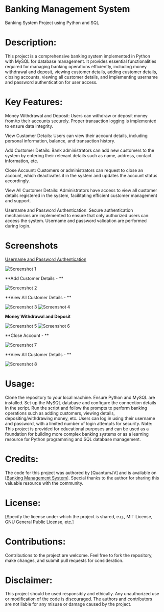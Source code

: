 # Banking Management System

Banking System Project using Python and SQL

# Description:
This project is a comprehensive banking system implemented in Python with MySQL for database management. It provides essential functionalities required for managing banking operations efficiently, including money withdrawal and deposit, viewing customer details, adding customer details, closing accounts, viewing all customer details, and implementing username and password authentication for user access.

# Key Features:

Money Withdrawal and Deposit: Users can withdraw or deposit money from/to their accounts securely. Proper transaction logging is implemented to ensure data integrity.

View Customer Details: Users can view their account details, including personal information, balance, and transaction history.

Add Customer Details: Bank administrators can add new customers to the system by entering their relevant details such as name, address, contact information, etc.

Close Account: Customers or administrators can request to close an account, which deactivates it in the system and updates the account status accordingly.

View All Customer Details: Administrators have access to view all customer details registered in the system, facilitating efficient customer management and support.

Username and Password Authentication: Secure authentication mechanisms are implemented to ensure that only authorized users can access the system. Username and password validation are performed during login.

# Screenshots

<u>Username and Password Authentication</u>

![Screenshot 1](screenshots/1.png)

**Add Customer Details - **

![Screenshot 2](screenshots/2.png)

**View All Customer Details - **

![Screenshot 3](screenshots/3.png)
![Screenshot 4](screenshots/4.png)

**Money Withdrawal and Deposit**

![Screenshot 5](screenshots/5.png)
![Screenshot 6](screenshots/6.png)

**Close Account - **

![Screenshot 7](screenshots/7.png)

**View All Customer Details - **

![Screenshot 8](screenshots/8.png)

# Usage:

Clone the repository to your local machine.
Ensure Python and MySQL are installed.
Set up the MySQL database and configure the connection details in the script.
Run the script and follow the prompts to perform banking operations such as adding customers, viewing details, depositing/withdrawing money, etc.
Users can log in using their username and password, with a limited number of login attempts for security.
Note:
This project is provided for educational purposes and can be used as a foundation for building more complex banking systems or as a learning resource for Python programming and SQL database management.

# Credits:
The code for this project was authored by [QuantumJV] and is available on [[Banking Management System](https://github.com/QuantumJV/Bank-Management-System/tree/main)]. Special thanks to the author for sharing this valuable resource with the community.

# License:
[Specify the license under which the project is shared, e.g., MIT License, GNU General Public License, etc.]

# Contributions:
Contributions to the project are welcome. Feel free to fork the repository, make changes, and submit pull requests for consideration.

# Disclaimer:
This project should be used responsibly and ethically. Any unauthorized use or modification of the code is discouraged. The authors and contributors are not liable for any misuse or damage caused by the project.
